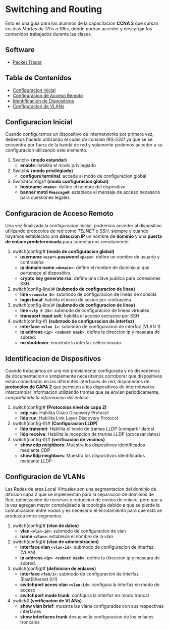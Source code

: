 # Switching and Routing

Esto es una guia para los alumnos de la capacitacion __CCNA 2__ que cursan los dias _Martes de 17hs a 19hs_, donde podran acceder y descargar los contenidos trabajados durante las clases.

## Software
* [Packet Tracer](https://skillsforall.com/resources/lab-downloads?userLang=es-XL&courseLang=en-US)

## Tabla de Contenidos

* [Configuracion Inicial](#configuracion-inicial)
* [Configuracion de Acceso Remoto](#configuracion-de-acceso-remoto)
* [Identificacion de Dispositivos](#identificacion-de-dispositivos)
* [Configuracion de VLANs](#configuracion-de-vlans)

## Configuracion Inicial

Cuando configuramos un dispositivo de internetworks por primera vez, debemos hacerlo utilizando el *cable de consola (RS-232)* ya que se se encuentra por fuera de la banda de red y solamente podemos acceder a su configuracion utilizando este elemento.

1. Switch> __(modo estandar)__
	* __enable__: habilita el modo privilegiado
2. Switch# __(modo privilegiado)__
	* __configure terminal__: accede al modo de configuracion global
3. Switch(config)# __(modo configuracion global)__
	* __hostname `<name>`__: define el nombre del dispositivo
	* __banner motd `#message#`__: establece el mensaje de acceso necesario para cuestiones legales

## Configuracion de Acceso Remoto

Una vez finalizada la configuracion inicial, podremos acceder al dispositivo utilizando protocolos de red como _TELNET_ o _SSH_, siempre y cuando hayamos establecido una __direccion IP__ un nombre de __dominio__ y una __puerta de enlace predeterminada__ para conectarnos remotamente.

1. switch(config)# __(modo de configuracion global)__
	* __username `<user>` password `<pass>`__: define un nombre de usuario y contraseña
	* __ip domain name `<domain>`__: define el nombre de dominio al que pertenece el dispositivo.
	* __crypto key generate rsa__: define una clave publica para conexiones SSH.
2. switch(config-line)# __(submodo de configuracion de linea)__
	* __line `<console 0>`__: submodo de configuracion de lineas de consola
	* __login local__: habilita el inicio de sesion por contraseña
3. switch(config-line)# __(submodo de configuracion de linea)__
	* __line `<vty 0 15>`__: submodo de configuracion de lineas virtuales
	* __transport input ssh__: habilita el acceso exclusivo por SSH
4. switch(config-if) __(submodo de configuracion de interfaz)__
	* __interface `<vlan 1>`__: submodo de configuracion de interfaz (VLAN 1)
	* __ip address `<ip> <subnet mask>`__: define la direccion ip y mascara de subred.
	* __no shutdown__: enciende la interfaz seleccionada.

## Identificacion de Dispositivos

Cuando trabajamos en una red previamente configurada y no disponemos de documentacion o simplemente necesitamos corroborar que dispositivos estan conectados en las diferentes interfaces de red, disponemos de __protocolos de CAPA 2__ que permiten a los dispositivos de internetworks intercambiar informacion utilizando tramas que se envian periodicamente, _compartiendo la informacion del enlace_.

1. switch(config)# __(Protocolos nivel de capa 2)__
	* __cdp run__: Habilita Cisco Discovery Protocol
	* __lldp run__: Habilita Link Layer Discovery Protocol
2. switch(config-if)# __(Configuracion LLDP)__
	* __lldp transmit__: Habilita el envio de tramas LLDP (compartir datos)
	* __lldp receive__: Habilita la recepcion de tramas LLDP (procesar datos)
3. switch(config-if)# __(verificacion de vecinos)__
	* __show cdp neighbors__: Muestra los dispositivos identificados mediante CDP
	* __show lldp neighbors__: Muestra los dispositivos identificados meidante LLDP

## Configuracion de VLANs

Las Redes de area Local Virtuales son una segmentacion del dominio de difusion capa 2 que se implementan para la separacion de dominios de Red, optimizacion de recursos y reduccion de costos de enlace, pero que a la vez agregan mayor complejidad a la topologia debido a que se pierde la comunicacion entre nodos y es necesario el enrutamiento para que esta se produzca entre segmentos.

1. switch(config)# __(vlan de datos)__
	* __vlan `<vlan-id>`__: submodo de configuracion de vlan
	* __name `<vlan>`__: establece el nombre de la vlan
2. switch(config)# __(vlan de administracion)__
	* __interface vlan `<vlan-id>`__: submodo de configuracion de interfaz (VLAN)
	* __ip address `<ip> <subnet mask>`__: define la direccion ip y mascara de subred.
3. switch(config)# __(definicion de enlaces)__
	* __interface `<fa0/1>`__: submodo de configuracion de interfaz (FastEthernet 0/1)
	* __switchport acces vlan `<vlan-id>`__: configura la interfaz en modo de acceso
	* __switchport mode trunk__: configura la interfaz en modo troncal
4. switch# __(verificacion de VLANs)__
	* __show vlan brief__: muestra las vlans configuradas con sus respectivas interfaces
	* __show interfaces trunk__ devuelve la configuracion de los enlaces troncales
